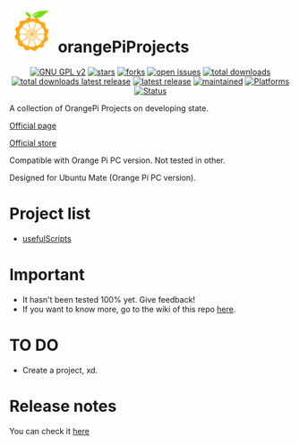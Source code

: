 <img src="https://raw.githubusercontent.com/adgellida/orangePiProjects/master/logo.png" width="80"> orangePiProjects
=============================================

<p align="center">
    <a href="https://www.gnu.org/licenses/gpl-2.0.en.html" target="_blank"><img src="https://img.shields.io/badge/license-GPLv2-blue.svg" alt="GNU GPL v2"></a>
    <a href="https://github.com/adgellida/orangePiProjects/stargazers" target="_blank"><img src="https://img.shields.io/github/stars/adgellida/orangePiProjects.svg" alt="stars"></a>
    <a href="https://github.com/adgellida/orangePiProjects/network" target="_blank"><img src="https://img.shields.io/github/forks/adgellida/orangePiProjects.svg" alt="forks"></a>
    <a href="https://github.com/adgellida/orangePiProjects/issues?q=is%3Aopen" target="_blank"><img src="https://img.shields.io/github/issues/adgellida/orangePiProjects.svg" alt="open issues"></a>
    <a href="https://github.com/adgellida/orangePiProjects/releases/latest" target="_blank"><img src="https://img.shields.io/github/downloads/adgellida/orangePiProjects/total.svg" alt="total downloads"></a>
    <a href="https://github.com/adgellida/orangePiProjects/releases/latest" target="_blank"><img src="https://img.shields.io/github/downloads/adgellida/orangePiProjects/v2017.09.09/total.svg" alt="total downloads latest release"></a>
    <a href="https://github.com/adgellida/orangePiProjects/releases/latest" target="_blank"><img src="https://img.shields.io/badge/latest release-no releases-blue.svg" alt="latest release"></a>
    <a href="https://github.com/adgellida/orangePiProjects/commits/master" target="_blank"><img src="https://img.shields.io/badge/maintained-no-red.svg" alt="maintained"></a>
    <a href="https://github.com/adgellida/orangePiProjects/releases"><img src="https://img.shields.io/badge/platform-Linux-lightgrey.svg" alt="Platforms"></a>
    <a href="https://github.com/adgellida/orangePiProjects/releases"><img src="https://img.shields.io/badge/status-alpha-orange.svg" alt="Status"></a>
</p>

A collection of OrangePi Projects on developing state.

[Official page](http://www.orangepi.org)

[Official store](http://es.aliexpress.com/store/1553371)

Compatible with Orange Pi PC version. Not tested in other.

Designed for Ubuntu Mate (Orange Pi PC version).

Project list
=============================================
* [usefulScripts](https://github.com/adgellida/orangePiProjects/tree/master/usefulScripts)

Important
=============================================
* It hasn't been tested 100% yet. Give feedback!
* If you want to know more, go to the wiki of this repo [here](https://github.com/adgellida/orangePiProjects/wiki).

TO DO
=============================================
* Create a project, xd.

Release notes
=============================================
You can check it [here](https://github.com/adgellida/orangePiProjects/releases)
